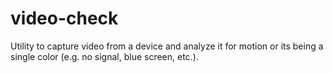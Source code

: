 # video-check
Utility to capture video from a device and analyze it for motion or its being a single color (e.g. no signal, blue screen, etc.).
